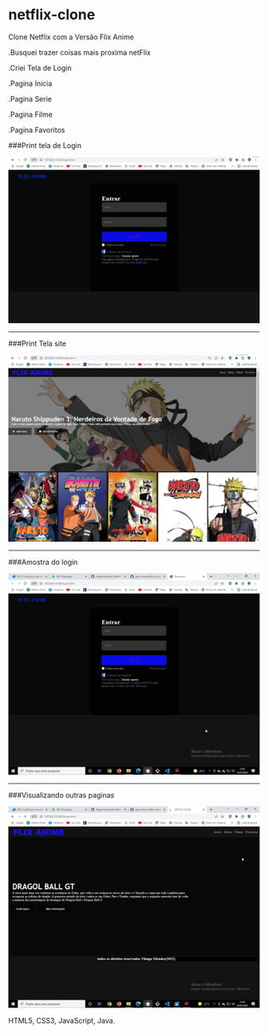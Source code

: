 # netflix-clone
Clone Netflix com a Versão Flix Anime

.Busquei trazer coisas mais proxima netFlix

.Criei Tela de Login

.Pagina Inicia

.Pagina Serie

.Pagina Filme

.Pagina Favoritos

###Print tela de Login

<img src = "./img/login.jpg/">


--------------------------------------------------------------------------------------------------------------------------------------------------------
###Print Tela site

<img src = "./img/flixanime.jpg/">


-------------------------------------------------------------------------------------------------------------------------------------------------------
###Amostra do login

<img src = "./video/login.gif/">


-------------------------------------------------------------------------------------------------------------------------------------------------------
###Visualizando outras paginas

<img src = "./video/flix.gif/">

HTML5, CSS3, JavaScript, Java.
